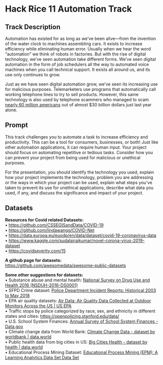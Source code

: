 # Hack Rice 11 Automation Track

## Track Description
Automation has existed for as long as we’ve been alive—from the invention of the water clock to machines assembling cars. It exists to increase efficiency while eliminating human error. Usually when we hear the word “automation” we think of robots in factories. But with the rise of digital technology, we’ve seen automation take different forms. We’ve seen digital automation in the form of job schedulers all the way to automated voice machines when you call technical support. It exists all around us, and its use only continues to grow.

Just as we have seen digital automation grow, we’ve seen its increasing use for malicious purposes. Telemarketers use programs that automatically call working telephone lines to try to sell products. However, this same technology is also used by telephone scammers who managed to scam [nearly 60 million americans](https://truecaller.blog/2021/06/28/us-spam-scam-report-21/) out of almost $30 billion dollars just last year alone.

## Prompt
This track challenges you to automate a task to increase efficiency and productivity. This can be a tool for consumers, businesses, or both! Just like other automation applications, it can require human input. Your project should focus on automating repetitive or tedious tasks. Consider how you can prevent your project from being used for malicious or unethical purposes. 

For the presentation, you should identify the technology you used, explain how your project implements the technology, problem you are addressing or the ways in which your project can be used, explain what steps you’ve taken to prevent its use for unethical applications, describe what data you used, if any, and discuss the significance and impact of your project.

## Datasets
**Resources for Covid related Datasets:**\
• https://github.com/CSSEGISandData/COVID-19 \
• https://github.com/lindawangg/COVID-Net \
• https://data.europa.eu/euodp/en/data/dataset/covid-19-coronavirus-data \
• https://www.kaggle.com/sudalairajkumar/novel-corona-virus-2019-dataset \
• https://covidseverity.com/15

**A github page for datasets:**\
https://github.com/awesomedata/awesome-public-datasets

**Some other suggestions for datasets:**\
• Substance abuse and mental health: [National Survey on Drug Use and Health 2016 (NSDUH-2016-DS0001)](https://www.datafiles.samhsa.gov/dataset/national-survey-drug-use-and-health-2016-nsduh-2016-ds0001)\
• SFPD Crime dataset: [Police Department Incident Reports: Historical 2003 to May 2018](https://data.sfgov.org/Public-Safety/Police-Department-Incident-Reports-Historical-2003/tmnf-yvry)\
• EPA air quality datasets: [Air Data: Air Quality Data Collected at Outdoor Monitors Across the US | US EPA](https://www.epa.gov/outdoor-air-quality-data)\
• Traffic stops by police categorized by race, sex, and ethnicity in different states and cities: https://openpolicing.stanford.edu/data/ \
• U.S. School System Finances: [Annual Survey of School System Finances - Data.gov](https://www.google.com/url?q=https://catalog.data.gov/dataset/annual-survey-of-school-system-finances&sa=D&source=editors&ust=1630284158946000&usg=AOvVaw3w3T9D0VWccURRkhGIBriv)\
• Climate change data from World Bank: [Climate Change Data - dataset by worldbank | data.world](https://data.world/worldbank/climate-change-data)\
• Public health data from big cities in US: [Big Cities Health - dataset by health | data.world](https://data.world/health/big-cities-health)\
• Educational Process Mining Dataset: [Educational Process Mining (EPM): A Learning Analytics Data Set Data Set](https://academictorrents.com/details/e24e083cc337695bb84a2b68707695579c0ab4d8)

